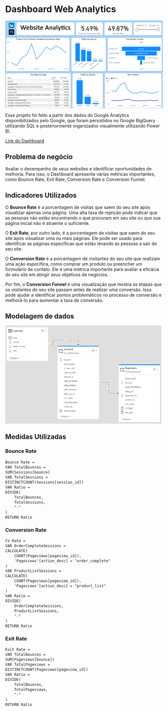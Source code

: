 # Dashboard Web Analytics

<img align="middle" alt="screenshot dashboard" width=800 src="ss_dashboard.png">

<p>Esse projeto foi feito a partir dos dados do Google Analytics disponibilizados pelo Google, que foram persistidos no Google BigQuery utilizando SQL e posteriormente organizados visualmente utilizando Power BI.</p>

<a href="https://app.powerbi.com/view?r=eyJrIjoiOGY3NTI1NjYtNGY3ZS00OWYwLWEwNDEtYTQ3OGQ0NDNiODVjIiwidCI6IjFkNWVmZGJiLTQxNjUtNDUzMi05NDE5LWQ5N2FmYzgwZTBkOSJ9">Link do Dashboard</a>

<h2>Problema de negócio</h2>

<p>Avaliar o desempenho de seus websites e identificar oportunidades de melhoria. Para isso, o Dashboard apresenta várias métricas importantes, como Bounce Rate, Exit Rate, Conversion Rate e Conversion Funnel.</p>

<h2>Indicadores Utilizados</h2>

<p>O <b>Bounce Rate</b> é a porcentagem de visitas que saem do seu site após visualizar apenas uma página. Uma alta taxa de rejeição pode indicar que as pessoas não estão encontrando o que procuram em seu site ou que sua página inicial não é atraente o suficiente.</p>

<p>O <b>Exit Rate</b>, por outro lado, é a porcentagem de visitas que saem do seu site após visualizar uma ou mais páginas. Ele pode ser usado para identificar as páginas específicas que estão levando as pessoas a sair do seu site.</p>

<p>O <b>Conversion Rate</b> é a porcentagem de visitantes do seu site que realizam uma ação específica, como comprar um produto ou preencher um formulário de contato. Ele é uma métrica importante para avaliar a eficácia do seu site em atingir seus objetivos de negócios.</p>

<p>Por fim, o <b>Conversion Funnel</b> é uma visualização que mostra as etapas que os visitantes do seu site passam antes de realizar uma conversão. Isso pode ajudar a identificar pontos problemáticos no processo de conversão e melhorá-lo para aumentar a taxa de conversão.</p>

<h2>Modelagem de dados</h2>

<img align="middle" alt="screenshot modelagem de dados" width=500 src="ss_modelagem.png">

<h2>Medidas Utilizadas</h2>

<h3>Bounce Rate</h3>

```
Bounce Rate = 
VAR TotalBounces =
SUM(Sessions[bounce]
VAR TotalSessions =
DISTINCTCOUNT(Sessions[session_id])
VAR Ratio =
DIVIDE(
    TotalBounces,
    TotalSessions,
    "-"
)
RETURN Ratio
```

<h3>Conversion Rate</h3>

```
CV Rate = 
VAR OrderCompleteSessions =
CALCULATE(
    COUNT(Pageviews[pageview_id]), 
    'Pageviews'[action_desc] = "order_complete"
)
VAR ProductListSessions =
CALCULATE(
    COUNT(Pageviews[pageview_id]),
    'Pageviews'[action_desc] = "product_list"
)
VAR Ratio =
DIVIDE(
    OrderCompleteSessions,
    ProductListSessions,
    "-"
)
RETURN Ratio
```

<h3>Exit Rate</h3>

```
Exit Rate = 
VAR TotalBounces = 
SUM(Pageviews[bounce])
VAR TotalPageviews =
DISTINCTCOUNT(Pageviews[pageview_id])
VAR Ratio =
DIVIDE(
    TotalBounces,
    TotalPageviews,
    "-"
)
RETURN Ratio
```
